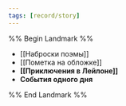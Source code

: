 ```yaml
---
tags: [record/story]
---
```


%% Begin Landmark %%
- [[Наброски поэмы]]
- [[Пометка на обложке]]
- **[[Приключения в Лейлоне]]**
- **События одного дня**

%% End Landmark %%
